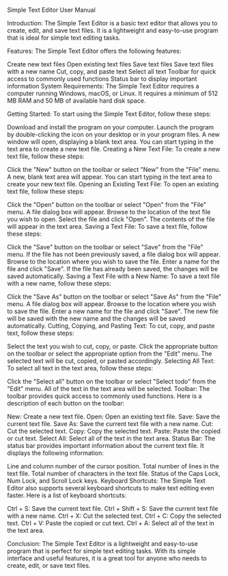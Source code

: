 Simple Text Editor User Manual

Introduction:
The Simple Text Editor is a basic text editor that allows you to create, edit, and save text files. It is a lightweight and easy-to-use program that is ideal for simple text editing tasks.

Features:
The Simple Text Editor offers the following features:

Create new text files
Open existing text files
Save text files
Save text files with a new name
Cut, copy, and paste text
Select all text
Toolbar for quick access to commonly used functions
Status bar to display important information
System Requirements:
The Simple Text Editor requires a computer running Windows, macOS, or Linux. It requires a minimum of 512 MB RAM and 50 MB of available hard disk space.

Getting Started:
To start using the Simple Text Editor, follow these steps:

Download and install the program on your computer.
Launch the program by double-clicking the icon on your desktop or in your program files.
A new window will open, displaying a blank text area.
You can start typing in the text area to create a new text file.
Creating a New Text File:
To create a new text file, follow these steps:

Click the "New" button on the toolbar or select "New" from the "File" menu.
A new, blank text area will appear.
You can start typing in the text area to create your new text file.
Opening an Existing Text File:
To open an existing text file, follow these steps:

Click the "Open" button on the toolbar or select "Open" from the "File" menu.
A file dialog box will appear.
Browse to the location of the text file you wish to open.
Select the file and click "Open".
The contents of the file will appear in the text area.
Saving a Text File:
To save a text file, follow these steps:

Click the "Save" button on the toolbar or select "Save" from the "File" menu.
If the file has not been previously saved, a file dialog box will appear.
Browse to the location where you wish to save the file.
Enter a name for the file and click "Save".
If the file has already been saved, the changes will be saved automatically.
Saving a Text File with a New Name:
To save a text file with a new name, follow these steps:

Click the "Save As" button on the toolbar or select "Save As" from the "File" menu.
A file dialog box will appear.
Browse to the location where you wish to save the file.
Enter a new name for the file and click "Save".
The new file will be saved with the new name and the changes will be saved automatically.
Cutting, Copying, and Pasting Text:
To cut, copy, and paste text, follow these steps:

Select the text you wish to cut, copy, or paste.
Click the appropriate button on the toolbar or select the appropriate option from the "Edit" menu.
The selected text will be cut, copied, or pasted accordingly.
Selecting All Text:
To select all text in the text area, follow these steps:

Click the "Select all" button on the toolbar or select "Select todo" from the "Edit" menu.
All of the text in the text area will be selected.
Toolbar:
The toolbar provides quick access to commonly used functions. Here is a description of each button on the toolbar:

New: Create a new text file.
Open: Open an existing text file.
Save: Save the current text file.
Save As: Save the current text file with a new name.
Cut: Cut the selected text.
Copy: Copy the selected text.
Paste: Paste the copied or cut text.
Select All: Select all of the text in the text area.
Status Bar:
The status bar provides important information about the current text file. It displays the following information:

Line and column number of the cursor position.
Total number of lines in the text file.
Total number of characters in the text file.
Status of the Caps Lock, Num Lock, and Scroll Lock keys.
Keyboard Shortcuts:
The Simple Text Editor also supports several keyboard shortcuts to make text editing even faster. Here is a list of keyboard shortcuts:

Ctrl + S: Save the current text file.
Ctrl + Shift + S: Save the current text file with a new name.
Ctrl + X: Cut the selected text.
Ctrl + C: Copy the selected text.
Ctrl + V: Paste the copied or cut text.
Ctrl + A: Select all of the text in the text area.

Conclusion:
The Simple Text Editor is a lightweight and easy-to-use program that is perfect for simple text editing tasks. With its simple interface and useful features, it is a great tool for anyone who needs to create, edit, or save text files.
